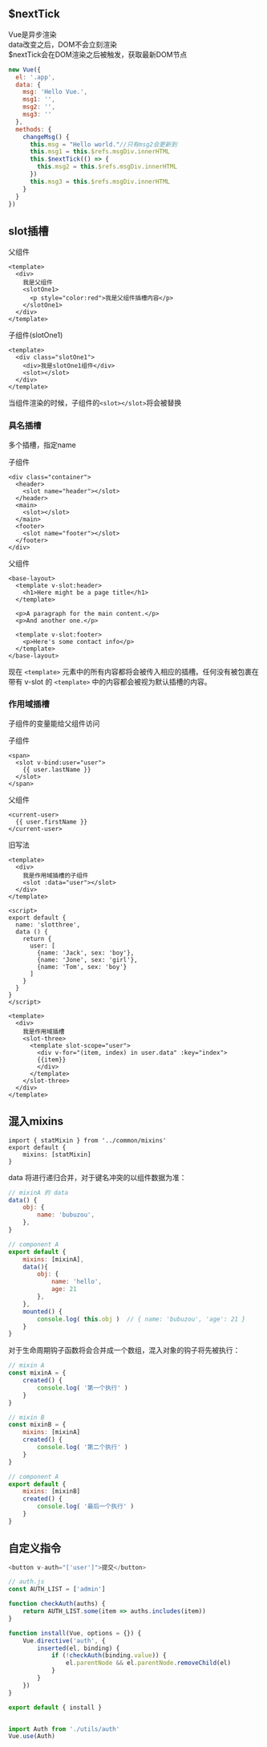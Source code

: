 ## $nextTick
Vue是异步渲染  
data改变之后，DOM不会立刻渲染  
$nextTick会在DOM渲染之后被触发，获取最新DOM节点
```js
new Vue({
  el: '.app',
  data: {
    msg: 'Hello Vue.',
    msg1: '',
    msg2: '',
    msg3: ''
  },
  methods: {
    changeMsg() {
      this.msg = "Hello world."//只有msg2会更新到
      this.msg1 = this.$refs.msgDiv.innerHTML
      this.$nextTick(() => {
        this.msg2 = this.$refs.msgDiv.innerHTML
      })
      this.msg3 = this.$refs.msgDiv.innerHTML
    }
  }
})
```


## slot插槽

父组件
```
<template>
  <div>
    我是父组件
    <slotOne1>
      <p style="color:red">我是父组件插槽内容</p>
    </slotOne1>
  </div>
</template>
```

子组件(slotOne1)  

```
<template>
  <div class="slotOne1">
    <div>我是slotOne1组件</div>
    <slot></slot>
  </div>
</template>
```
当组件渲染的时候，子组件的`<slot></slot>`将会被替换

### 具名插槽
多个插槽，指定name  

子组件
```
<div class="container">
  <header>
    <slot name="header"></slot>
  </header>
  <main>
    <slot></slot>
  </main>
  <footer>
    <slot name="footer"></slot>
  </footer>
</div>
```

父组件  

```
<base-layout>
  <template v-slot:header>
    <h1>Here might be a page title</h1>
  </template>

  <p>A paragraph for the main content.</p>
  <p>And another one.</p>

  <template v-slot:footer>
    <p>Here's some contact info</p>
  </template>
</base-layout>
```
现在 `<template>` 元素中的所有内容都将会被传入相应的插槽。任何没有被包裹在带有 v-slot 的 `<template>` 中的内容都会被视为默认插槽的内容。

### 作用域插槽

子组件的变量能给父组件访问

子组件
```
<span>
  <slot v-bind:user="user">
    {{ user.lastName }}
  </slot>
</span>
```

父组件
```
<current-user>
  {{ user.firstName }}
</current-user>
```

旧写法
```
<template>
  <div>
    我是作用域插槽的子组件
    <slot :data="user"></slot>
  </div>
</template>

<script>
export default {
  name: 'slotthree',
  data () {
    return {
      user: [
        {name: 'Jack', sex: 'boy'},
        {name: 'Jone', sex: 'girl'},
        {name: 'Tom', sex: 'boy'}
      ]
    }
  }
}
</script>
```

```
<template>
  <div>
    我是作用域插槽
    <slot-three>
      <template slot-scope="user">
        <div v-for="(item, index) in user.data" :key="index">
        {{item}}
        </div>
      </template>
    </slot-three>
  </div>
</template>
```

## 混入mixins

```
import { statMixin } from '../common/mixins'
export default {
    mixins: [statMixin]
}
```

data 将进行递归合并，对于键名冲突的以组件数据为准：

```js
// mixinA 的 data
data() {
    obj: {
        name: 'bubuzou',
    },
}

// component A
export default {
    mixins: [mixinA],
    data(){
        obj: {
            name: 'hello',
            age: 21
        },
    },
    mounted() {
        console.log( this.obj )  // { name: 'bubuzou', 'age': 21 }    
    }
}
```

对于生命周期钩子函数将会合并成一个数组，混入对象的钩子将先被执行：
```js
// mixin A
const mixinA = {
    created() {
        console.log( '第一个执行' )
    }
}

// mixin B
const mixinB = {
    mixins: [mixinA]
    created() {
        console.log( '第二个执行' )
    }
}

// component A
export default {
    mixins: [mixinB]
    created() {
        console.log( '最后一个执行' )
    }
}
```

## 自定义指令
```js
<button v-auth="['user']">提交</button>

// auth.js
const AUTH_LIST = ['admin']

function checkAuth(auths) {
    return AUTH_LIST.some(item => auths.includes(item))
}

function install(Vue, options = {}) {
    Vue.directive('auth', {
        inserted(el, binding) {
            if (!checkAuth(binding.value)) {
                el.parentNode && el.parentNode.removeChild(el)
            }
        }
    })
}

export default { install }


import Auth from './utils/auth'
Vue.use(Auth)

```